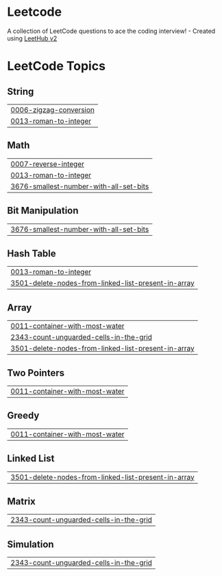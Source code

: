 # Leetcode
A collection of LeetCode questions to ace the coding interview! - Created using [LeetHub v2](https://github.com/arunbhardwaj/LeetHub-2.0)

<!---LeetCode Topics Start-->
# LeetCode Topics
## String
|  |
| ------- |
| [0006-zigzag-conversion](https://github.com/Jong1co/Leetcode/tree/master/0006-zigzag-conversion) |
| [0013-roman-to-integer](https://github.com/Jong1co/Leetcode/tree/master/0013-roman-to-integer) |
## Math
|  |
| ------- |
| [0007-reverse-integer](https://github.com/Jong1co/Leetcode/tree/master/0007-reverse-integer) |
| [0013-roman-to-integer](https://github.com/Jong1co/Leetcode/tree/master/0013-roman-to-integer) |
| [3676-smallest-number-with-all-set-bits](https://github.com/Jong1co/Leetcode/tree/master/3676-smallest-number-with-all-set-bits) |
## Bit Manipulation
|  |
| ------- |
| [3676-smallest-number-with-all-set-bits](https://github.com/Jong1co/Leetcode/tree/master/3676-smallest-number-with-all-set-bits) |
## Hash Table
|  |
| ------- |
| [0013-roman-to-integer](https://github.com/Jong1co/Leetcode/tree/master/0013-roman-to-integer) |
| [3501-delete-nodes-from-linked-list-present-in-array](https://github.com/Jong1co/Leetcode/tree/master/3501-delete-nodes-from-linked-list-present-in-array) |
## Array
|  |
| ------- |
| [0011-container-with-most-water](https://github.com/Jong1co/Leetcode/tree/master/0011-container-with-most-water) |
| [2343-count-unguarded-cells-in-the-grid](https://github.com/Jong1co/Leetcode/tree/master/2343-count-unguarded-cells-in-the-grid) |
| [3501-delete-nodes-from-linked-list-present-in-array](https://github.com/Jong1co/Leetcode/tree/master/3501-delete-nodes-from-linked-list-present-in-array) |
## Two Pointers
|  |
| ------- |
| [0011-container-with-most-water](https://github.com/Jong1co/Leetcode/tree/master/0011-container-with-most-water) |
## Greedy
|  |
| ------- |
| [0011-container-with-most-water](https://github.com/Jong1co/Leetcode/tree/master/0011-container-with-most-water) |
## Linked List
|  |
| ------- |
| [3501-delete-nodes-from-linked-list-present-in-array](https://github.com/Jong1co/Leetcode/tree/master/3501-delete-nodes-from-linked-list-present-in-array) |
## Matrix
|  |
| ------- |
| [2343-count-unguarded-cells-in-the-grid](https://github.com/Jong1co/Leetcode/tree/master/2343-count-unguarded-cells-in-the-grid) |
## Simulation
|  |
| ------- |
| [2343-count-unguarded-cells-in-the-grid](https://github.com/Jong1co/Leetcode/tree/master/2343-count-unguarded-cells-in-the-grid) |
<!---LeetCode Topics End-->